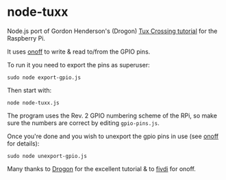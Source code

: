 node-tuxx
=========

Node.js port of Gordon Henderson's (Drogon) [Tux Crossing tutorial](https://projects.drogon.net/raspberry-pi/gpio-examples/tux-crossing/) for the Raspberry Pi.

It uses [onoff](https://github.com/fivdi/onoff) to write & read to/from the GPIO pins.

To run it you need to export the pins as superuser:

	sudo node export-gpio.js
	
Then start with:

	node node-tuxx.js
	
The program uses the Rev. 2 GPIO numbering scheme of the RPi, so make sure the numbers are correct by editing `gpio-pins.js`.

Once you're done and you wish to unexport the gpio pins in use (see [onoff](https://github.com/fivdi/onoff) for details):

	sudo node unexport-gpio.js

Many thanks to [Drogon](https://projects.drogon.net) for the excellent tutorial & to [fivdi](https://github.com/fivdi) for onoff.